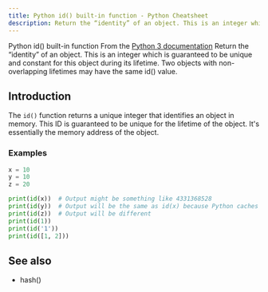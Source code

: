```yaml
---
title: Python id() built-in function - Python Cheatsheet
description: Return the “identity” of an object. This is an integer which is guaranteed to be unique and constant for this object during its lifetime. Two objects with non-overlapping lifetimes may have the same id() value.
---
```


<base-title :title="frontmatter.title" :description="frontmatter.description">
Python id() built-in function
</base-title>

<base-disclaimer>
  <base-disclaimer-title>
    From the <a target="_blank" href="https://docs.python.org/3/library/functions.html#id">Python 3 documentation</a>
  </base-disclaimer-title>
  <base-disclaimer-content>
   Return the “identity” of an object. This is an integer which is guaranteed to be unique and constant for this object during its lifetime. Two objects with non-overlapping lifetimes may have the same id() value.
  </base-disclaimer-content>
</base-disclaimer>

## Introduction

The `id()` function returns a unique integer that identifies an object in memory. This ID is guaranteed to be unique for the lifetime of the object. It's essentially the memory address of the object.

### Examples

```python
x = 10
y = 10
z = 20

print(id(x))  # Output might be something like 4331368528
print(id(y))  # Output will be the same as id(x) because Python caches small integers
print(id(z))  # Output will be different
print(id(1))
print(id('1'))
print(id([1, 2]))
```

## See also

- <router-link to="/builtin/hash">hash()</router-link>

